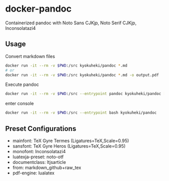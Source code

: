 # docker-pandoc
Containerized pandoc with Noto Sans CJKjp, Noto Serif CJKjp, Inconsolatazi4

## Usage
Convert markdown files

```sh
docker run -it --rm -v $PWD:/src kyokuheki/pandoc *.md
# or
docker run -it --rm -v $PWD:/src kyokuheki/pandoc *.md -o output.pdf
```

Execute pandoc

```sh
docker run -it --rm -v $PWD:/src --entrypoint pandoc kyokuheki/pandoc [arguments]...
```

enter console

```sh
docker run -it --rm -v $PWD:/src --entrypoint bash kyokuheki/pandoc
```

## Preset Configurations
- mainfont: TeX Gyre Termes (Ligatures=TeX,Scale=0.95)
- sansfont: TeX Gyre Heros (Ligatures=TeX,Scale=0.95)
- monofont: Inconsolatazi4
- luatexja-preset: noto-otf
- documentclass: ltjsarticle
- from: markdown_github+raw_tex
- pdf-engine: lualatex
